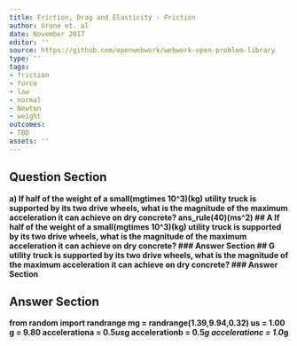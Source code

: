 ```yaml
---
title: Friction, Drag and Elasticity - Friction
author: Urone et. al
date: November 2017
editor: ''
source: https://github.com/openwebwork/webwork-open-problem-library
type: ''
tags:
- friction
- force
- law
- normal
- Newton
- weight
outcomes:
- TBD
assets: ''
---
```


## Question Section 

<b>
a) If half of the weight of a small(mgtimes 10^3)(kg) utility truck is supported by its two drive wheels, what is the magnitude of the maximum acceleration it can achieve on dry concrete? 
ans_rule(40)(ms^2)
## A
If half of the weight of a small(mgtimes 10^3)(kg) utility truck is supported by its two drive wheels, what is the magnitude of the maximum acceleration it can achieve on dry concrete? 
### Answer Section
## G
utility truck is supported by its two drive wheels, what is the magnitude of the maximum acceleration it can achieve on dry concrete? 
### Answer Section


## Answer Section

from random import randrange
mg = randrange(1.39,9.94,0.32)
us = 1.00
g = 9.80
accelerationa = 0.5*us*g
accelerationb = 0.5*g
accelerationc = 1.0*g